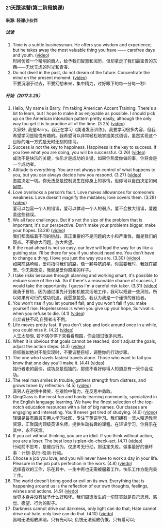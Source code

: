 ### 21天跟读营(第二阶段换课)
#### 来源: 轻课小伙伴
##### 试读
1. Time is a subtle businessman. He offers you wisdom and experience; but he takes away the most valuable thing you have —— carefree days and youth. ([video](https://www.qingclass.com/channel/h5_g21/?c=detail&id=7367705c-8298-4bac-8aea-4cda9bd0802b))  
时间仿若一个精明的商人，给予我们智慧和阅历，但却拿走了我们最宝贵的东西——无忧无虑的时光和青春. 
2. Do not dwell in the past, do not dream of the future. Concentrate the mind on the present moment. ([video](https://www.qingclass.com/channel/h5_g21/?c=detail&id=dc87ba57-d8b2-4a19-853c-def499382f48))  
不要沉溺于过去，不要幻想未来，集中精力，过好眼下的每一分每一秒!  

##### 开始（2017.3.25）
1. Hello, My name is Barry. I'm taking American Accent Training. There's a lot to learn, but I hope to make it as enjoyable as possible. I should pick up on the American intonation pattern pretty easily, although the only way tou get it is to practice all of the time. (3.25) ([video](https://www.qingclass.com/channel/h5_g21/?c=detail&id=d39ed343-5161-498d-972d-f23a930017a7))  
大家好, 我是Barry。我正在学习《美语发音训练》。我要学习很多内容，但我希望学习是愉悦有趣的。我希望可以非常轻松地掌握美式语调，虽然实现这个目标的唯一方式是无时无刻的练习。  
2. Success is not the key to happiness. Happiness is the key to success. If you love what you are doing, you will be successful. (3.26) ([video](https://www.qingclass.com/channel/h5_g21/?c=detail&id=d0d1ba42-f5b1-4c06-ab17-12a992b3ef4e))  
成功不是快乐的关键，快乐才是成功的关键，如果你热爱你做的事，你将会是一个成功者。
3. Attitude is everything. You are not always in control of what happens to you, but you can always decide how you respond. (3.27) ([video](https://www.qingclass.com/channel/h5_g21/?c=detail&id=65d4a764-eafe-4a2e-a320-ee4b8ad8d1c7&winzoom=1))  
态度决定一切。你无法总是控制发生在你身上的事情，但你可以自由决定如何回应。
4. Love overlooks a person’s fault. Love makes allowances for someone’s weakness. Love doesn’t magnify the mistakes; love covers them. (3.28) ([video](https://www.qingclass.com/channel/h5_g21/?c=detail&id=64a802ce-c487-48b6-87ec-e42d64725381&winzoom=1))  
爱可以包容一个人的错误，爱可以体谅一个人的弱点。爱不会放大错误，爱覆盖这些错误。
5. We all face challenges. But it's not the size of the problem that is important; It's our perspective. Don't make your problems bigger, make your hopes. (3.29) ([video](https://www.qingclass.com/channel/h5_g21/?winzoom=1&id=1bb9f6e7-a2a5-4315-b404-7dbd07a5e445&c=detail&code=041aAMH30Ic20G14jqK30V6uH30aAMH0&state=STATE))  
我们都面临着不同的挑战，真正重要的不是问题的大小和严重性，而是我们的观点。不要放大问题，放大希望。
6. If the road ahead is not so easy. our love will lead the way for us like a guiding star. I'll be there for you if you should need me. You don't have to change a thing. I love you just the way you are. (3.30) ([video](https://www.qingclass.com/channel/h5_g21/?winzoom=1&id=12f072ab-6a15-4cf4-a51c-e1e4a98b426d&c=detail&code=011W5JFd2uaGaC0EDVGd2QaYFd2W5JFw&state=STATE))  
如果前路崎岖，爱将指引我们的路，像一颗导航的星。你需要我时，我就在那里。你无需改变，我就是爱你原来的样子。
7. I take risks because through planning and working smart, it's possible to reduce some of the risk. So if there's a reasonable chance of success, I would take the opportunity. I guess I'm a careful risk taker. (3.31) ([video](https://www.qingclass.com/channel/h5_g21/?winzoom=1&id=5982bfa8-e442-48ac-ab04-0cd39e7faeec&c=detail&code=0116XVOi0B7V5k1nt4Ri0TcVOi06XVOb&state=STATE))  
我勇于冒险，因为通过事先计划和机敏灵活地工作，我可以规避一些风险。所以如果有可行的成功机遇，我愿意接受。我认为我是一个谨慎的冒险者。
8. You won't rise if you let yourself fall, and you won't fall if you make yourself rise. Hopelessness is when you give up your hope, Survival is when you refuse to die. (4.1) ([video](https://www.qingclass.com/channel/h5_g21/?id=33c0a416-5eb9-4ba7-a93d-44d68c4bc343&c=detail&code=021aZ55H0Xu58i2hrQ5H0kPL4H0aZ556&state=STATE))  
自弃者扶不起,自强者击不倒。  
9. Life moves pretty fast. If you don't stop and look around once in a while, you could miss it. (4.2) ([video](https://www.qingclass.com/channel/h5_g21/?id=13250a1f-841e-4792-b8eb-7db80415fbe3&c=detail&code=04118CBt1W5zp905gJyt1NiGBt118CBV&state=STATE))  
人生太匆匆, 若不偶尔停下来看看周围，你会错过很多风景。
10. When it is obvious that goals cannot be reached, don't adjust the goals, adjust the action steps. (4.3) ([video](https://www.qingclass.com/channel/h5_g21/?id=2a63c7cd-9863-49ee-a247-f7b13ac61477&c=detail&code=0112HjCd03r2mw1tVfCd0NVsCd02HjCe&state=STATE))  
目标貌似绝对不能实现时，不要调整目标，调整你的行动步骤。
11. The one who travels fastest travels alone. Those who want to fail you know that one day you'll make it. (4.4) ([video](https://www.qingclass.com/channel/h5_g21/?c=detail&id=1b71687f-182c-40fa-9dc5-24823dd45c4c&code=011J8maT0exxAU18DdaT0hKzaT0J8maD&state=STATE))  
独行者走的最快，成功总是孤独的。那些不看好你得人知道总有一天你会成功。
12. The real man smiles in trouble, gathers strength from distress, and grows brave by reflection. (4.5) ([video](https://www.qingclass.com/channel/h5_g21/?id=7f8b2781-95cb-473a-8b05-52b3c9a17ed3&c=detail&code=0211RFDu0i4J2d19lxEu0blBDu01RFDp&state=STATE))  
真男人在逆境中微笑，在艰险中蓄力，在反思中勇敢。
13. QingClass is the most fun and handy learning community, specialized in the English language learning. We have the finest selection of the top-notch education resources with a list of big names. Our classes are engaging and interesting. You'll never get tired of studying. (4.6) ([video](https://www.qingclass.com/channel/h5_g21/?c=detail&id=848292b8-af03-41c2-9819-4486283909f3))  
轻课是最有趣最实用人学习社区，专注于英语学习。我们拥有一流人精选教育资源，汇聚国内顶级英语名师，提供生动有趣的课程。在轻课学习，你将乐在其中，永不厌烦。
14. If you act without thinking, you are an idiot. If you think without action, you are a loser. The best loop is:plan-do-check-act. (4.7) ([video](https://www.qingclass.com/channel/h5_g21/?id=c9312113-fd8f-4ba3-806a-98d5430cd3f8&c=detail&code=001cGuts0JFNSc1d8Qss0QwCts0cGutL&state=STATE))  
行动前不思考，是傻瓜行为，仅思考无行动，则注定失败。做事最好的循环事：计划-执行-检测-行动。
15. Choose a job you love, and you will never have to work a day in your life. Pleasure in the job puts perfection in the work. (4.8) ([viedo](https://www.qingclass.com/channel/h5_g21/?id=e2011f0f-2a7c-41d3-a6d2-314db883ced8&c=detail&code=031MrNTq1AinIp0ew5Rq1gD1Uq1MrNTC&state=STATE))  
选择喜欢的工作，乐在其中，一生中再也无需被逼着工作。快乐工作方能完美工作。
16. The world doesn’t bring good or evil on its own. Everything that is happening around us is the reflection of our own thoughts, feelings, wishes and actions. (4.9) ([viedo](https://www.qingclass.com/channel/h5_g21/?id=a65bb02e-5cc9-4379-beaf-b59e6bdede72&c=detail&code=051zrmWj1SOp1j065tWj1qK6Wj1zrmW6&state=STATE))  
世界本身并没有赋予什么好和坏。我们周遭发生的一切其实就是自己思想、感觉、愿望、行为的影子。
17. Darkness cannot drive out darkness, only light can do that; Hate cannot drive out hate, only love can do that. (4.10) ([viedo](https://www.qingclass.com/channel/h5_g21/?c=detail&id=15c52872-8907-4971-a11a-b2d3a795626b))  
黑暗无法驱散黑暗，只有光可以; 仇恨无法驱散仇恨，只有爱可以;